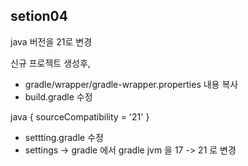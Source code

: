 ## setion04
java 버전을 21로 변경

신규 프로젝트 생성후,

- gradle/wrapper/gradle-wrapper.properties 내용 복사
- build.gradle 수정

java {
sourceCompatibility = '21'
}

- settting.gradle 수정
- settings -> gradle 에서 gradle jvm 을 17 -> 21 로 변경